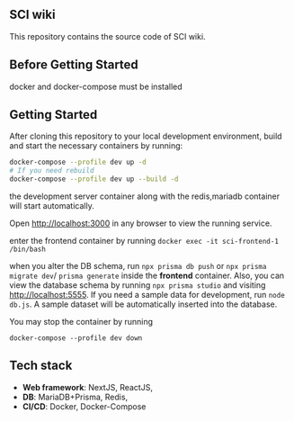 ## SCI wiki
This repository contains the source code of SCI wiki.

## Before Getting Started
docker and docker-compose must be installed

## Getting Started

After cloning this repository to your local development environment, build and start the necessary containers by running:

```bash
docker-compose --profile dev up -d
# If you need rebuild
docker-compose --profile dev up --build -d
```

the development server container along with the redis,mariadb container will start automatically.

Open [http://localhost:3000](http://localhost:3000) in any browser to view the running service.

enter the frontend container by running `docker exec -it sci-frontend-1 /bin/bash`

when you alter the DB schema, run `npx prisma db push` or `npx prisma migrate dev`/
`prisma generate` inside the **frontend** container. 
Also, you can view the database schema by running `npx prisma studio` and visiting [http://localhost:5555](http://localhost:5555).
If you need a sample data for development, run `node db.js`. A sample dataset will be automatically inserted into the database.

You may stop the container by running
```
docker-compose --profile dev down
```
## Tech stack

- **Web framework**: NextJS, ReactJS, 
- **DB**: MariaDB+Prisma, Redis, 
- **CI/CD**: Docker, Docker-Compose